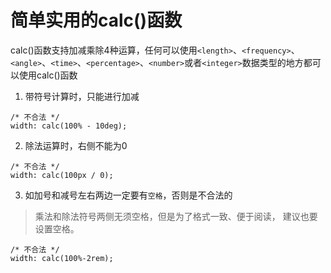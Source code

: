 # 简单实用的calc()函数

calc()函数支持加减乘除4种运算，任何可以使用`<length>`、`<frequency>`、`<angle>`、`<time>`、`<percentage>`、`<number>`或者`<integer>`数据类型的地方都可以使用calc()函数

1. 带符号计算时，只能进行加减

```text
/* 不合法 */
width: calc(100% - 10deg);
```

2. 除法运算时，右侧不能为0

```text
/* 不合法 */
width: calc(100px / 0);
```

3. 如加号和减号左右两边一定要有`空格`，否则是不合法的

> 乘法和除法符号两侧无须空格，但是为了格式一致、便于阅读， 建议也要设置空格。

```text
/* 不合法 */
width: calc(100%-2rem);
```
